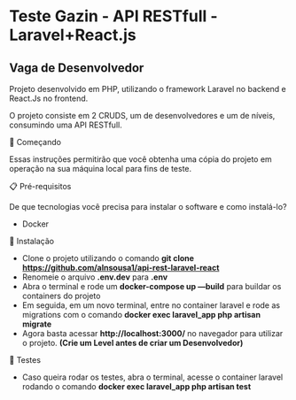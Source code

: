 # Teste Gazin - API RESTfull - Laravel+React.js

## Vaga de Desenvolvedor

Projeto desenvolvido em PHP, utilizando o framework Laravel  no backend e React.Js no frontend.

O projeto consiste em 2 CRUDS, um de desenvolvedores e um de níveis, consumindo uma API RESTfull.

🚀 Começando

Essas instruções permitirão que você obtenha uma cópia do projeto em operação na sua máquina local para fins de teste.

📋 Pré-requisitos

De que tecnologias você precisa para instalar o software e como instalá-lo?

- Docker

🔧 Instalação

- Clone o projeto utilizando o comando **git clone https://github.com/alnsousa1/api-rest-laravel-react**
- Renomeie o arquivo **.env.dev** para **.env**
- Abra o terminal e rode um **docker-compose up —build** para buildar os containers do projeto
- Em seguida, em um novo terminal, entre no container laravel e rode as migrations com o comando **docker exec laravel_app php artisan migrate**
- Agora basta acessar **http://localhost:3000/** no navegador para utilizar o projeto. **(Crie um Level antes de criar um Desenvolvedor)**

🔧 Testes

- Caso queira rodar os testes, abra o terminal, acesse o container laravel rodando o comando **docker exec laravel_app php artisan test**
